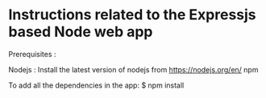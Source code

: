 # Instructions related to the Expressjs based Node web app

Prerequisites :

Nodejs : Install the latest version of nodejs from https://nodejs.org/en/
npm 

To add all the dependencies in the app:
$ npm install

